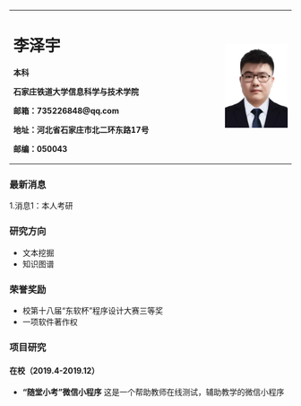 <table border="0">
  <tr>
    <td width="75%">
      <h1>李泽宇</h1>
      <p><b>本科</b></p>
      <p><b>石家庄铁道大学信息科学与技术学院</b></p>
      <p><b>邮箱：735226848@qq.com</b></p>
      <p><b>地址：河北省石家庄市北二环东路17号</b></p>
      <p><b>邮编：050043</b></p>
    </td>
    <td width="25%">
      <img src="/lizeyu.jpg" width="100%"> </img>    
    </td>
  </tr>
</table>

### 最新消息
1.消息1：本人考研

### 研究方向
- 文本挖掘
- 知识图谱

### 荣誉奖励
- 校第十八届“东软杯”程序设计大赛三等奖
- 一项软件著作权

### 项目研究
#### 在校（2019.4-2019.12）
- **“随堂小考”微信小程序**
这是一个帮助教师在线测试，辅助教学的微信小程序
